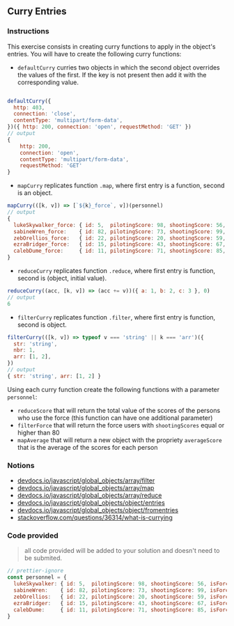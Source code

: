 ## Curry Entries

### Instructions

This exercise consists in creating curry functions to apply in the object's entries.
You will have to create the following curry functions:

- `defaultCurry` curries two objects in which the second object overrides the values of the first. If the key is not present then add it with the corresponding value.

```js

defaultCurry({
  http: 403,
  connection: 'close',
  contentType: 'multipart/form-data',
})({ http: 200, connection: 'open', requestMethod: 'GET' })
// output
{
    http: 200,
    connection: 'open',
    contentType: 'multipart/form-data',
    requestMethod: 'GET'
}

```

- `mapCurry` replicates function `.map`, where first entry is a function, second is an object.

```js
mapCurry(([k, v]) => [`${k}_force`, v])(personnel)
// output
{
  lukeSkywalker_force: { id: 5,  pilotingScore: 98, shootingScore: 56, isForceUser: true  },
  sabineWren_force:    { id: 82, pilotingScore: 73, shootingScore: 99, isForceUser: false },
  zebOrellios_force:   { id: 22, pilotingScore: 20, shootingScore: 59, isForceUser: false },
  ezraBridger_force:   { id: 15, pilotingScore: 43, shootingScore: 67, isForceUser: true  },
  calebDume_force:     { id: 11, pilotingScore: 71, shootingScore: 85, isForceUser: true  },
}
```

- `reduceCurry` replicates function `.reduce`, where first entry is function, second is (object, initial value).

```js
reduceCurry((acc, [k, v]) => (acc += v))({ a: 1, b: 2, c: 3 }, 0)
// output
6
```

- `filterCurry` replicates function `.filter`, where first entry is function, second is object.

```js
filterCurry(([k, v]) => typeof v === 'string' || k === 'arr')({
  str: 'string',
  nbr: 1,
  arr: [1, 2],
})
// output
{ str: 'string', arr: [1, 2] }
```

Using each curry function create the following functions with a parameter `personnel`:

- `reduceScore` that will return the total value of the scores
  of the persons who use the force (this function can have one additional parameter)
- `filterForce` that will return the force users with `shootingScores`
  equal or higher than 80
- `mapAverage` that will return a new object with the propriety `averageScore`
  that is the average of the scores for each person

### Notions

- [devdocs.io/javascript/global_objects/array/filter](https://devdocs.io/javascript/global_objects/array/filter)
- [devdocs.io/javascript/global_objects/array/map](https://devdocs.io/javascript/global_objects/array/map)
- [devdocs.io/javascript/global_objects/array/reduce](https://devdocs.io/javascript/global_objects/array/reduce)
- [devdocs.io/javascript/global_objects/object/entries](https://devdocs.io/javascript/global_objects/object/entries)
- [devdocs.io/javascript/global_objects/object/fromentries](https://devdocs.io/javascript/global_objects/object/fromentries)
- [stackoverflow.com/questions/36314/what-is-currying](https://stackoverflow.com/questions/36314/what-is-currying)

### Code provided

> all code provided will be added to your solution and doesn't need to be submited.

```js
// prettier-ignore
const personnel = {
  lukeSkywalker: { id: 5,  pilotingScore: 98, shootingScore: 56, isForceUser: true  },
  sabineWren:    { id: 82, pilotingScore: 73, shootingScore: 99, isForceUser: false },
  zebOrellios:   { id: 22, pilotingScore: 20, shootingScore: 59, isForceUser: false },
  ezraBridger:   { id: 15, pilotingScore: 43, shootingScore: 67, isForceUser: true  },
  calebDume:     { id: 11, pilotingScore: 71, shootingScore: 85, isForceUser: true  },
}
```
